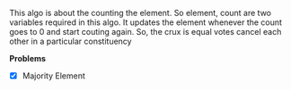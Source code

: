 

This algo is about the counting the element. So element, count are two variables required in this algo. It updates the element whenever the count goes to 0 and start couting again. So, the crux is equal votes cancel each other in a particular constituency

**Problems**

* [X] Majority Element
